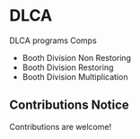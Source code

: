 # DLCA
DLCA programs Comps

- Booth Division Non Restoring
- Booth Division Restoring
- Booth Division Multiplication


## Contributions Notice

Contributions are welcome!